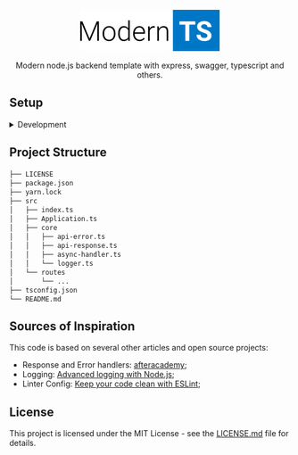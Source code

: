 
<p align=center>
  <img src="https://raw.githubusercontent.com/jrmmendes/modern-ts/master/docs/modern-ts-logo.png" width=250>
  
  <p align=center>Modern node.js backend template with express, swagger, typescript and others.</p>
</p>

## Setup

<details><summary>Development</summary>

> We strongly recommed the use of `yarn` as package manager for that project. 

After cloning this repository, do the following steps to start working:
```
$ cd modern-ts

$ yarn install
```

Once all dependencies were installed, create a `.env` file based on the `.env.base`
provided.

Finally, start the development server:
```
$ yarn start:dev
```
The application will start listening at localhost:3000. You can also use the
`build` and `start` scripts to create and run a production ready code.

</details>

## Project Structure
```
├── LICENSE
├── package.json
├── yarn.lock
├── src
│   ├── index.ts
│   ├── Application.ts
│   ├── core
│   │   ├── api-error.ts
│   │   ├── api-response.ts
│   │   ├── async-handler.ts
│   │   └── logger.ts
│   └── routes
│       └── ...
├── tsconfig.json
└── README.md
```

## Sources of Inspiration
This code is based on several other articles and open source projects:
- Response and Error handlers: [afteracademy](https://github.com/afteracademy/nodejs-backend-architecture-typescript);
- Logging: [Advanced logging with Node.js](http://tostring.it/2014/06/23/advanced-logging-with-nodejs/);
- Linter Config: [Keep your code clean with ESLint](https://flaviocopes.com/eslint/);

## License
This project is licensed under the MIT License - see the [LICENSE.md](LICENSE.md) file for details.
